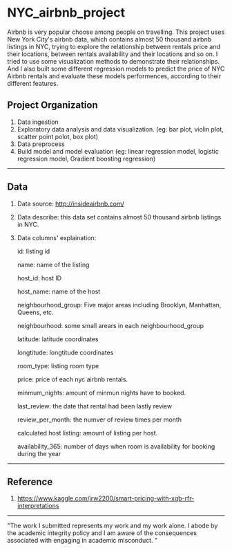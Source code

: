 NYC_airbnb_project
==============================

Airbnb is very popular choose among people on travelling. This project uses New York City's airbnb data, which contains almost 50 thousand airbnb listings in NYC, trying to explore the relationship between rentals price and their locations, between rentals availability and their locations and so on. I tried to use some visualization methods to demonstrate their relationships. And I also built some different regression models to predict the price of NYC Airbnb rentals and evaluate these models performences, according to their different features.

Project Organization
------------
1. Data ingestion
2. Exploratory data analysis and data visualization. (eg: bar plot, violin plot, scatter point polot, box plot)
3. Data preprocess
4. Build model and model evaluation (eg: linear regression model, logistic regression model, Gradient boosting regression)
--------

Data
------------
1. Data source: http://insideairbnb.com/
2. Data describe: this data set contains almost 50 thousand airbnb listings in NYC.
3. Data columns' explaination:

   id: listing id
   
   name: name of the listing
   
   host_id: host ID
   
   host_name: name of the host
   
   neighbourhood_group: Five major areas including Brooklyn, Manhattan, Queens, etc.
   
   neighbourhood: some small arears in each neighbourhood_group
   
   latitude: latitude coordinates
   
   longtitude: longtitude coordinates
   
   room_type: listing room type
   
   price: price of each nyc airbnb rentals.
   
   minmum_nights: amount of minmun nights have to booked.
   
   last_review: the date that rental had been lastly review
   
   review_per_month: the numver of review times per month
   
   calculated host listing: amount of listing per host.
   
   availability_365: number of days when room is availability for booking during the year
--------

Reference
------------
1. https://www.kaggle.com/jrw2200/smart-pricing-with-xgb-rfr-interpretations
--------

"The work I submitted represents my work and my work alone.  I abode by the academic integrity policy and I am aware of the consequences associated with engaging in academic misconduct. "
